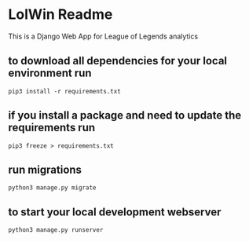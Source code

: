 # LolWin Readme
This is a Django Web App for League of Legends analytics

## to download all dependencies for your local environment run
```
pip3 install -r requirements.txt
```

## if you install a package and need to update the requirements run
```
pip3 freeze > requirements.txt
```
## run migrations
```
python3 manage.py migrate 
```

## to start your local development webserver
```
python3 manage.py runserver
```
